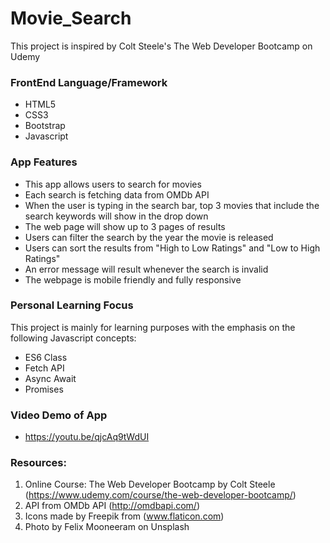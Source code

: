 # Movie_Search

This project is inspired by Colt Steele's The Web Developer Bootcamp on Udemy

### FrontEnd Language/Framework
* HTML5
* CSS3
* Bootstrap
* Javascript

### App Features
* This app allows users to search for movies
* Each search is fetching data from OMDb API
* When the user is typing in the search bar, top 3 movies that include the search keywords will show in the drop down
* The web page will show up to 3 pages of results
* Users can filter the search by the year the movie is released
* Users can sort the results from "High to Low Ratings" and "Low to High Ratings"
* An error message will result whenever the search is invalid 
* The webpage is mobile friendly and fully responsive

### Personal Learning Focus
This project is mainly for learning purposes with the emphasis on the following Javascript concepts:
* ES6 Class
* Fetch API
* Async Await
* Promises

### Video Demo of App
* https://youtu.be/qjcAq9tWdUI

### Resources: 
1. Online Course: The Web Developer Bootcamp by Colt Steele (https://www.udemy.com/course/the-web-developer-bootcamp/)
2. API from OMDb API (http://omdbapi.com/)
3. Icons made by Freepik from (www.flaticon.com)
4. Photo by Felix Mooneeram on Unsplash
